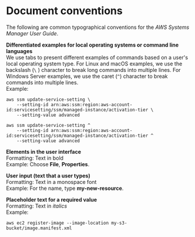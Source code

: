 # Document conventions<a name="docconventions"></a>

The following are common typographical conventions for the *AWS Systems Manager User Guide*\. 

**Differentiated examples for local operating systems or command line languages**  
We use tabs to present different examples of commands based on a user's local operating system type\. For Linux and macOS examples, we use the backslash \(`\` \) character to break long commands into multiple lines\. For Windows Server examples, we use the caret \(`^`\) character to break commands into multiple lines\.  
Example:  

```
aws ssm update-service-setting \
    --setting-id arn:aws:ssm:region:aws-account-id:servicesetting/ssm/managed-instance/activation-tier \
    --setting-value advanced
```

```
aws ssm update-service-setting ^
    --setting-id arn:aws:ssm:region:aws-account-id:servicesetting/ssm/managed-instance/activation-tier ^
    --setting-value advanced
```

**Elements in the user interface**  
Formatting: Text in bold  
Example: Choose **File**, **Properties**\.

**User input \(text that a user types\)**  
Formatting: Text in a monospace font  
Example: For the name, type **my\-new\-resource**\.

**Placeholder text for a required value**  
Formatting: Text in *italics*  
Example:  

```
aws ec2 register-image --image-location my-s3-bucket/image.manifest.xml
```